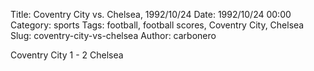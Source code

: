Title: Coventry City vs. Chelsea, 1992/10/24
Date: 1992/10/24 00:00
Category: sports
Tags: football, football scores, Coventry City, Chelsea
Slug: coventry-city-vs-chelsea
Author: carbonero


Coventry City 1 - 2 Chelsea
